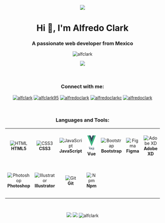 <p align="center">
  <img width="140" src="https://www.alfclark.dev/img/logo.40fd948a.png" />  
  <h1 align="center">Hi 👋, I'm Alfredo Clark</h1>
  <h3 align="center">A passionate web developer from Mexico</h3>
</p>


<p align="center"> <img src="https://komarev.com/ghpvc/?username=alfclark&label=Profile%20views&color=a935de&style=flat" alt="alfclark" /> </p>

<p align="center">
  <img src="https://github-profile-trophy.vercel.app/?username=alfclark&title=Commits,Repositories,Stars" />
</p>


<br/>

<h3 align="center">Connect with me:</h3>
<p align="center">
<a href="https://codepen.io/alfclark" target="blank"><img align="center" src="https://raw.githubusercontent.com/rahuldkjain/github-profile-readme-generator/master/src/images/icons/Social/codepen.svg" alt="alfclark" height="30" width="40" /></a>
<a href="https://twitter.com/alfclark95" target="blank"><img align="center" src="https://raw.githubusercontent.com/rahuldkjain/github-profile-readme-generator/master/src/images/icons/Social/twitter.svg" alt="alfclark95" height="30" width="40" /></a>
<a href="https://linkedin.com/in/alfredoclark" target="blank"><img align="center" src="https://raw.githubusercontent.com/rahuldkjain/github-profile-readme-generator/master/src/images/icons/Social/linked-in-alt.svg" alt="alfredoclark" height="30" width="40" /></a>
<a href="https://fb.com/alfredoclarkc" target="blank"><img align="center" src="https://raw.githubusercontent.com/rahuldkjain/github-profile-readme-generator/master/src/images/icons/Social/facebook.svg" alt="alfredoclarkc" height="30" width="40" /></a>
<a href="https://instagram.com/alfredoclark" target="blank"><img align="center" src="https://raw.githubusercontent.com/rahuldkjain/github-profile-readme-generator/master/src/images/icons/Social/instagram.svg" alt="alfredoclark" height="30" width="40" /></a>
</p>
<br/>
<h3 align="center">Languages and Tools:</h3>


<table align="center">
  <tr align="center">
    <td align="center" height="108" width="108">
      <img
        src="https://cdn.jsdelivr.net/gh/devicons/devicon/icons/html5/html5-plain.svg"
        width="48"
        height="48"
        alt="HTML"
      />
      <br /><strong>HTML5</strong>
    </td>
    <td align="center" height="108" width="108">
      <img
        src="https://cdn.jsdelivr.net/gh/devicons/devicon/icons/css3/css3-plain.svg"
        width="48"
        height="48"
        alt="CSS3"
      />
      <br /><strong>CSS3</strong>
    </td>
    <td align="center" height="108" width="108">
      <img
        src="https://cdn.jsdelivr.net/gh/devicons/devicon/icons/javascript/javascript-plain.svg"
        width="48"
        height="48"
        alt="JavaScript"
      />
      <br /><strong>JavaScript</strong>
    </td>
    <td align="center" height="108" width="108">
      <img
        src="https://raw.githubusercontent.com/devicons/devicon/master/icons/vuejs/vuejs-original-wordmark.svg"
        width="48"
        height="48"
        alt="Vue"
      />
      <br /><strong>Vue</strong>
    </td>
    </td>
    <td align="center" height="108" width="108">
      <img
        src="https://cdn.jsdelivr.net/gh/devicons/devicon/icons/bootstrap/bootstrap-plain.svg"
        width="48"
        height="48"
        alt="Bootstrap"
      />
      <br /><strong>Bootstrap</strong>
    </td>
    <td align="center" height="108" width="108">
      <img
        src="https://www.vectorlogo.zone/logos/figma/figma-icon.svg"
        width="48"
        height="48"
        alt="Figma"
      />
      <br /><strong>Figma</strong>
    </td>
    <td align="center" height="108" width="108">
      <img
        src="https://www.svgrepo.com/show/303346/adobe-xd-1-logo.svg"
        width="48"
        height="48"
        alt="Adobe XD"
      />
      <br /><strong>Adobe XD</strong>
    </td>
  </tr>
  <tr align="center">
    <td align="center" height="108" width="108">
      <img
        src="https://www.svgrepo.com/show/20289/photoshop.svg"
        width="48"
        height="48"
        alt="Photoshop"
      />
      <br /><strong>Photoshop</strong>
    </td>
    <td align="center" height="108" width="108">
      <img
        src="https://www.svgrepo.com/show/12710/illustrator.svg"
        width="48"
        height="48"
        alt="Illustrator"
      />
      <br /><strong>Illustrator</strong>
    </td>
    <td align="center" height="108" width="108">
      <img
        src="https://cdn.jsdelivr.net/gh/devicons/devicon/icons/git/git-original.svg"
        width="48"
        height="48"
        alt="Git"
      />
      <br /><strong>Git</strong>
    </td>
    <td align="center" height="108" width="108">
      <img
        src="https://cdn.jsdelivr.net/gh/devicons/devicon/icons/npm/npm-original-wordmark.svg"
        width="48"
        height="48"
        alt="Npm"
      />
      <br /><strong>Npm</strong>
    </td>
  </tr>
</table>
<br/>
<p align="center">
<img
  src="https://github-readme-stats.vercel.app/api?username=alfclark&show_icons=true&theme=jolly&&hide_border=true"
/>
<img
  src="https://github-readme-streak-stats.herokuapp.com/?user=alfclark&&theme=jolly&&hide_border=true"
/>

<img src="https://github-readme-stats.vercel.app/api/top-langs?username=alfclark&show_icons=true&theme=jolly&hide_border=true&border=DD0000&locale=en" alt="alfclark" />

</p>
